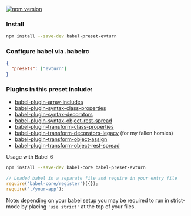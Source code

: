 [![npm version](https://badge.fury.io/js/babel-preset-evturn.svg)](https://badge.fury.io/js/babel-preset-evturn)

### Install

```bash
npm install --save-dev babel-preset-evturn
```

### Configure babel via .babelrc
```json
{
  "presets": ["evturn"]
}
```

### Plugins in this preset include:

 * [babel-plugin-array-includes](https://www.npmjs.com/package/babel-plugin-array-includes)
 * [babel-plugin-syntax-class-properties](https://www.npmjs.com/package/babel-plugin-syntax-class-properties)
 * [babel-plugin-syntax-decorators](https://www.npmjs.com/package/babel-plugin-syntax-decorators)
 * [babel-plugin-syntax-object-rest-spread](https://www.npmjs.com/package/babel-plugin-syntax-object-rest-spread)
 * [babel-plugin-transform-class-properties](https://www.npmjs.com/package/babel-plugin-transform-class-properties)
 * [babel-plugin-transform-decorators-legacy](https://www.npmjs.com/package/babel-plugin-transform-decorators-legacy) (for my fallen homies)
 * [babel-plugin-transform-object-assign](https://www.npmjs.com/package/babel-plugin-transform-object-assign)
 * [babel-plugin-transform-object-rest-spread](https://www.npmjs.com/package/babel-plugin-transform-object-rest-spread)

Usage with Babel 6

```bash
npm install --save-dev babel-core babel-preset-evturn
```

```javascript
// Loaded babel in a separate file and require in your entry file
require('babel-core/register')({});
require('./your-app');
```

Note: depending on your babel setup you may be required to run in strict-mode by placing `'use strict'` at the top of your files.
